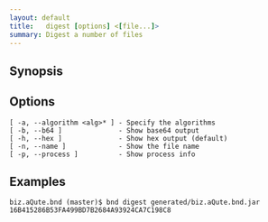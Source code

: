 ```yaml
---
layout: default
title:   digest [options] <[file...]> 
summary: Digest a number of files 
---
```




## Synopsis

## Options

    [ -a, --algorithm <alg>* ] - Specify the algorithms
    [ -b, --b64 ]              - Show base64 output
    [ -h, --hex ]              - Show hex output (default)
    [ -n, --name ]             - Show the file name
    [ -p, --process ]          - Show process info


## Examples
    biz.aQute.bnd (master)$ bnd digest generated/biz.aQute.bnd.jar 
    16B415286B53FA499BD7B2684A93924CA7C198C8

